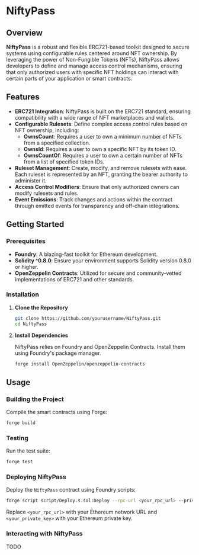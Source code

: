 # NiftyPass

## Overview

**NiftyPass** is a robust and flexible ERC721-based toolkit designed to secure systems using configurable rules centered around NFT ownership. By leveraging the power of Non-Fungible Tokens (NFTs), NiftyPass allows developers to define and manage access control mechanisms, ensuring that only authorized users with specific NFT holdings can interact with certain parts of your application or smart contracts.

## Features

- **ERC721 Integration**: NiftyPass is built on the ERC721 standard, ensuring compatibility with a wide range of NFT marketplaces and wallets.
- **Configurable Rulesets**: Define complex access control rules based on NFT ownership, including:
  - **OwnsCount**: Requires a user to own a minimum number of NFTs from a specified collection.
  - **OwnsId**: Requires a user to own a specific NFT by its token ID.
  - **OwnsCountOf**: Requires a user to own a certain number of NFTs from a list of specified token IDs.
- **Ruleset Management**: Create, modify, and remove rulesets with ease. Each ruleset is represented by an NFT, granting the bearer authority to administer it.
- **Access Control Modifiers**: Ensure that only authorized owners can modify rulesets and rules.
- **Event Emissions**: Track changes and actions within the contract through emitted events for transparency and off-chain integrations.

## Getting Started

### Prerequisites

- **Foundry**: A blazing-fast toolkit for Ethereum development.
- **Solidity ^0.8.0**: Ensure your environment supports Solidity version 0.8.0 or higher.
- **OpenZeppelin Contracts**: Utilized for secure and community-vetted implementations of ERC721 and other standards.

### Installation

1. **Clone the Repository**

   ```bash
   git clone https://github.com/yourusername/NiftyPass.git
   cd NiftyPass
   ```

2. **Install Dependencies**

   NiftyPass relies on Foundry and OpenZeppelin Contracts. Install them using Foundry's package manager.

   ```bash
   forge install OpenZeppelin/openzeppelin-contracts
   ```

## Usage

### Building the Project

Compile the smart contracts using Forge:

```bash
forge build
```


### Testing

Run the test suite:

```bash
forge test
```


### Deploying NiftyPass

Deploy the `NiftyPass` contract using Foundry scripts:

```bash
forge script script/Deploy.s.sol:Deploy --rpc-url <your_rpc_url> --private-key <your_private_key>
```

Replace `<your_rpc_url>` with your Ethereum network URL and `<your_private_key>` with your Ethereum private key.

### Interacting with NiftyPass

TODO

